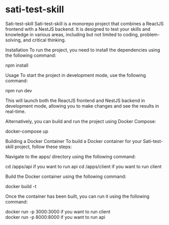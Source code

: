 # sati-test-skill

Sati-test-skill
Sati-test-skill is a monorepo project that combines a ReactJS frontend with a NestJS backend. It is designed to test your skills and knowledge in various areas, including but not limited to coding, problem-solving, and critical thinking.

Installation
To run the project, you need to install the dependencies using the following command:

npm install

Usage
To start the project in development mode, use the following command:

npm run dev

This will launch both the ReactJS frontend and NestJS backend in development mode, allowing you to make changes and see the results in real-time.



Alternatively, you can build and run the project using Docker Compose:



docker-compose up



Building a Docker Container
To build a Docker container for your Sati-test-skill project, follow these steps:

Navigate to the apps/<client or api> directory using the following command:



cd /apps/api if you want to run api 
cd /apps/client  if you want to run client 


Build the Docker container using the following command:



docker build -t <containername>

  
  
Once the container has been built, you can run it using the following command:

  
  
docker run -p 3000:3000 <containername>  if you want to run client  
docker run -p 8000:8000 <containername>  if you want to run api
